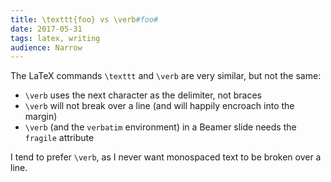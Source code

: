 ```yaml
---
title: \texttt{foo} vs \verb#foo#
date: 2017-05-31
tags: latex, writing
audience: Narrow
---
```


The LaTeX commands `\texttt` and `\verb` are very similar, but not the same:

- `\verb` uses the next character as the delimiter, not braces
- `\verb` will not break over a line (and will happily encroach into the margin)
- `\verb` (and the `verbatim` environment) in a Beamer slide needs the `fragile` attribute

I tend to prefer `\verb`, as I never want monospaced text to be broken over a line.
